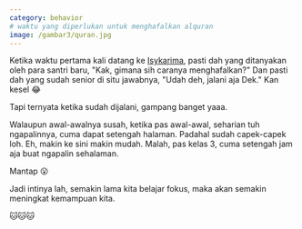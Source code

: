 ```yaml
---
category: behavior
# waktu yang diperlukan untuk menghafalkan alquran
image: /gambar3/quran.jpg
---
```


Ketika waktu pertama kali datang ke [Isykarima](http://isykarima.com), pasti dah yang ditanyakan oleh para santri baru, "Kak, gimana sih caranya menghafalkan?" Dan pasti dah yang sudah senior di situ jawabnya, "Udah deh, jalani aja Dek." Kan kesel 😂

Tapi ternyata ketika sudah dijalani, gampang banget yaaa.

Walaupun awal-awalnya susah, ketika pas awal-awal, seharian tuh ngapalinnya, cuma dapat setengah halaman. Padahal sudah capek-capek loh. Eh, makin ke sini makin mudah. Malah, pas kelas 3, cuma setengah jam aja buat ngapalin sehalaman.

Mantap 😮

Jadi intinya lah, semakin lama kita belajar fokus, maka akan semakin meningkat kemampuan kita.

🐱🐱🐱